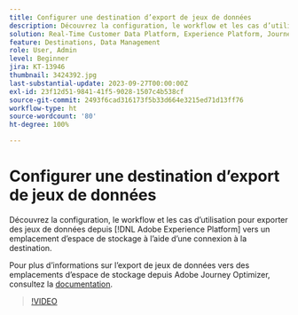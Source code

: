 ```yaml
---
title: Configurer une destination d’export de jeux de données
description: Découvrez la configuration, le workflow et les cas d’utilisation pour exporter des jeux de données depuis  [!DNL Adobe Experience Platform]  vers un emplacement d’espace de stockage à l’aide d’une connexion à la destination.
solution: Real-Time Customer Data Platform, Experience Platform, Journey Optimizer
feature: Destinations, Data Management
role: User, Admin
level: Beginner
jira: KT-13946
thumbnail: 3424392.jpg
last-substantial-update: 2023-09-27T00:00:00Z
exl-id: 23f12d51-9841-41f5-9028-1507c4b538cf
source-git-commit: 2493f6cad316173f5b33d664e3215ed71d13ff76
workflow-type: ht
source-wordcount: '80'
ht-degree: 100%

---
```


# Configurer une destination d’export de jeux de données

Découvrez la configuration, le workflow et les cas d’utilisation pour exporter des jeux de données depuis [!DNL Adobe Experience Platform] vers un emplacement d’espace de stockage à l’aide d’une connexion à la destination.

Pour plus d’informations sur l’export de jeux de données vers des emplacements d’espace de stockage depuis Adobe Journey Optimizer, consultez la [documentation](https://experienceleague.adobe.com/docs/journey-optimizer/using/data-management/datasets/export-datasets.html?lang=fr).

>[!VIDEO](https://video.tv.adobe.com/v/3424392/?learn=on)
